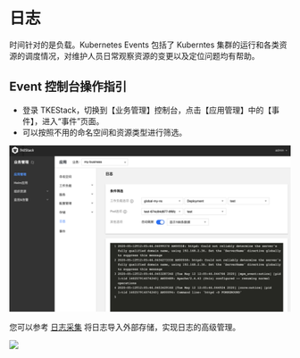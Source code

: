 # 日志

时间针对的是负载。Kubernetes Events 包括了 Kuberntes 集群的运行和各类资源的调度情况，对维护人员日常观察资源的变更以及定位问题均有帮助。

## Event 控制台操作指引

* 登录 TKEStack，切换到【业务管理】控制台，点击【应用管理】中的【事件】，进入“事件”页面。
* 可以按照不用的命名空间和资源类型进行筛选。

![](../../../images/image%20%28122%29.png)

您可以参考 [日志采集](../operation-mgmt/log-collection.md) 将日志导入外部存储，实现日志的高级管理。

![](https://github.com/PatrickLai7528/docs/tree/367ed6036bfdb372201d6e1790cdfffbf16b6ac6/docs/zh/images/事件.png)

